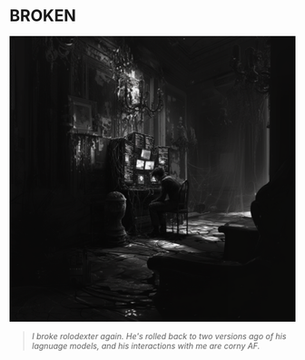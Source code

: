 # BROKEN

![Artist's rendering of Joe at one of his workbenches.](/IMAGES/rolodexter_workbench_lab_concept_variations_v1.png)

> _I broke rolodexter again. He's rolled back to two versions ago of his lagnuage models, and his interactions with me are corny AF._
